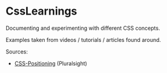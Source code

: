# CssLearnings

Documenting and experimenting with different CSS concepts.

Examples taken from videos / tutorials / articles found around.


Sources: 
 * [CSS-Positioning](http://www.pluralsight.com/courses/css-positioning-1834) (Pluralsight)
